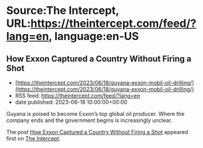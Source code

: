 # Source:The Intercept, URL:https://theintercept.com/feed/?lang=en, language:en-US

## How Exxon Captured a Country Without Firing a Shot
 - [https://theintercept.com/2023/06/18/guyana-exxon-mobil-oil-drilling/](https://theintercept.com/2023/06/18/guyana-exxon-mobil-oil-drilling/)
 - RSS feed: https://theintercept.com/feed/?lang=en
 - date published: 2023-06-18 10:00:00+00:00

<p>Guyana is poised to become Exxon’s top global oil producer. Where the company ends and the government begins is increasingly unclear.</p>
<p>The post <a href="https://theintercept.com/2023/06/18/guyana-exxon-mobil-oil-drilling/" rel="nofollow">How Exxon Captured a Country Without Firing a Shot</a> appeared first on <a href="https://theintercept.com" rel="nofollow">The Intercept</a>.</p>

